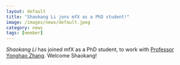 ```yaml
---
layout: default
title: "Shaokang Li jons mfX as a PhD student!"
image: /images/news/default.jpeg
category: news
tags: [member]
---
```


_Shaokang Li_ has joined mfX as a PhD student, to work with [Professor Yonghao Zhang]. Welcome Shaokang!

[Professor Yonghao Zhang]: /team/yonghao-zhang
